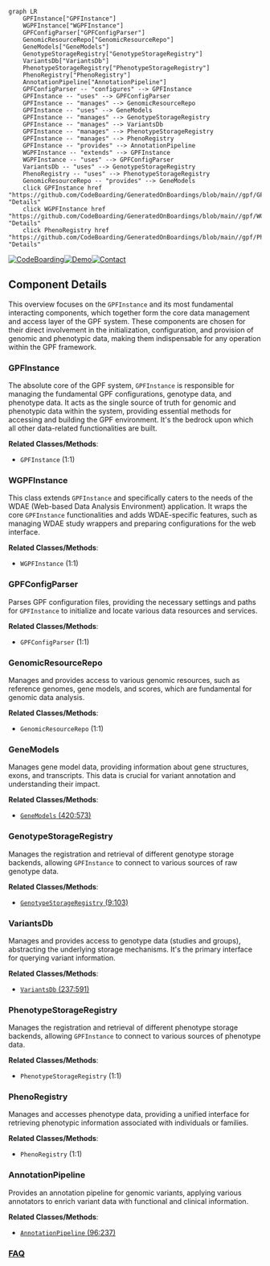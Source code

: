 ```mermaid
graph LR
    GPFInstance["GPFInstance"]
    WGPFInstance["WGPFInstance"]
    GPFConfigParser["GPFConfigParser"]
    GenomicResourceRepo["GenomicResourceRepo"]
    GeneModels["GeneModels"]
    GenotypeStorageRegistry["GenotypeStorageRegistry"]
    VariantsDb["VariantsDb"]
    PhenotypeStorageRegistry["PhenotypeStorageRegistry"]
    PhenoRegistry["PhenoRegistry"]
    AnnotationPipeline["AnnotationPipeline"]
    GPFConfigParser -- "configures" --> GPFInstance
    GPFInstance -- "uses" --> GPFConfigParser
    GPFInstance -- "manages" --> GenomicResourceRepo
    GPFInstance -- "uses" --> GeneModels
    GPFInstance -- "manages" --> GenotypeStorageRegistry
    GPFInstance -- "manages" --> VariantsDb
    GPFInstance -- "manages" --> PhenotypeStorageRegistry
    GPFInstance -- "manages" --> PhenoRegistry
    GPFInstance -- "provides" --> AnnotationPipeline
    WGPFInstance -- "extends" --> GPFInstance
    WGPFInstance -- "uses" --> GPFConfigParser
    VariantsDb -- "uses" --> GenotypeStorageRegistry
    PhenoRegistry -- "uses" --> PhenotypeStorageRegistry
    GenomicResourceRepo -- "provides" --> GeneModels
    click GPFInstance href "https://github.com/CodeBoarding/GeneratedOnBoardings/blob/main//gpf/GPFInstance.md" "Details"
    click WGPFInstance href "https://github.com/CodeBoarding/GeneratedOnBoardings/blob/main//gpf/WGPFInstance.md" "Details"
    click PhenoRegistry href "https://github.com/CodeBoarding/GeneratedOnBoardings/blob/main//gpf/PhenoRegistry.md" "Details"
```
[![CodeBoarding](https://img.shields.io/badge/Generated%20by-CodeBoarding-9cf?style=flat-square)](https://github.com/CodeBoarding/GeneratedOnBoardings)[![Demo](https://img.shields.io/badge/Try%20our-Demo-blue?style=flat-square)](https://www.codeboarding.org/demo)[![Contact](https://img.shields.io/badge/Contact%20us%20-%20contact@codeboarding.org-lightgrey?style=flat-square)](mailto:contact@codeboarding.org)

## Component Details

This overview focuses on the `GPFInstance` and its most fundamental interacting components, which together form the core data management and access layer of the GPF system. These components are chosen for their direct involvement in the initialization, configuration, and provision of genomic and phenotypic data, making them indispensable for any operation within the GPF framework.

### GPFInstance
The absolute core of the GPF system, `GPFInstance` is responsible for managing the fundamental GPF configurations, genotype data, and phenotype data. It acts as the single source of truth for genomic and phenotypic data within the system, providing essential methods for accessing and building the GPF environment. It's the bedrock upon which all other data-related functionalities are built.


**Related Classes/Methods**:

- `GPFInstance` (1:1)


### WGPFInstance
This class extends `GPFInstance` and specifically caters to the needs of the WDAE (Web-based Data Analysis Environment) application. It wraps the core `GPFInstance` functionalities and adds WDAE-specific features, such as managing WDAE study wrappers and preparing configurations for the web interface.


**Related Classes/Methods**:

- `WGPFInstance` (1:1)


### GPFConfigParser
Parses GPF configuration files, providing the necessary settings and paths for `GPFInstance` to initialize and locate various data resources and services.


**Related Classes/Methods**:

- `GPFConfigParser` (1:1)


### GenomicResourceRepo
Manages and provides access to various genomic resources, such as reference genomes, gene models, and scores, which are fundamental for genomic data analysis.


**Related Classes/Methods**:

- `GenomicResourceRepo` (1:1)


### GeneModels
Manages gene model data, providing information about gene structures, exons, and transcripts. This data is crucial for variant annotation and understanding their impact.


**Related Classes/Methods**:

- <a href="https://github.com/iossifovlab/gpf/blob/master/dae/dae/genomic_resources/gene_models/gene_models.py#L420-L573" target="_blank" rel="noopener noreferrer">`GeneModels` (420:573)</a>


### GenotypeStorageRegistry
Manages the registration and retrieval of different genotype storage backends, allowing `GPFInstance` to connect to various sources of raw genotype data.


**Related Classes/Methods**:

- <a href="https://github.com/iossifovlab/gpf/blob/master/dae/dae/genotype_storage/genotype_storage_registry.py#L9-L103" target="_blank" rel="noopener noreferrer">`GenotypeStorageRegistry` (9:103)</a>


### VariantsDb
Manages and provides access to genotype data (studies and groups), abstracting the underlying storage mechanisms. It's the primary interface for querying variant information.


**Related Classes/Methods**:

- <a href="https://github.com/iossifovlab/gpf/blob/master/dae/dae/studies/variants_db.py#L237-L591" target="_blank" rel="noopener noreferrer">`VariantsDb` (237:591)</a>


### PhenotypeStorageRegistry
Manages the registration and retrieval of different phenotype storage backends, allowing `GPFInstance` to connect to various sources of phenotype data.


**Related Classes/Methods**:

- `PhenotypeStorageRegistry` (1:1)


### PhenoRegistry
Manages and accesses phenotype data, providing a unified interface for retrieving phenotypic information associated with individuals or families.


**Related Classes/Methods**:

- `PhenoRegistry` (1:1)


### AnnotationPipeline
Provides an annotation pipeline for genomic variants, applying various annotators to enrich variant data with functional and clinical information.


**Related Classes/Methods**:

- <a href="https://github.com/iossifovlab/gpf/blob/master/dae/dae/annotation/annotation_pipeline.py#L96-L237" target="_blank" rel="noopener noreferrer">`AnnotationPipeline` (96:237)</a>




### [FAQ](https://github.com/CodeBoarding/GeneratedOnBoardings/tree/main?tab=readme-ov-file#faq)